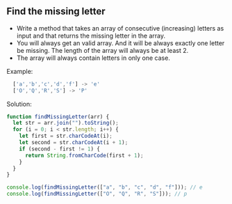 ## Find the missing letter

- Write a method that takes an array of consecutive (increasing) letters as input and that returns the missing letter in the array.
- You will always get an valid array. And it will be always exactly one letter be missing. The length of the array will always be at least 2.
- The array will always contain letters in only one case.

Example:
```js
  ['a','b','c','d','f'] -> 'e' 
  ['O','Q','R','S'] -> 'P' 
```
Solution:

```js
function findMissingLetter(arr) {
  let str = arr.join("").toString();
  for (i = 0; i < str.length; i++) {
    let first = str.charCodeAt(i);
    let second = str.charCodeAt(i + 1);
    if (second - first != 1) {
      return String.fromCharCode(first + 1);
    }
  }
}

console.log(findMissingLetter(["a", "b", "c", "d", "f"])); // e
console.log(findMissingLetter(["O", "Q", "R", "S"])); // p
```